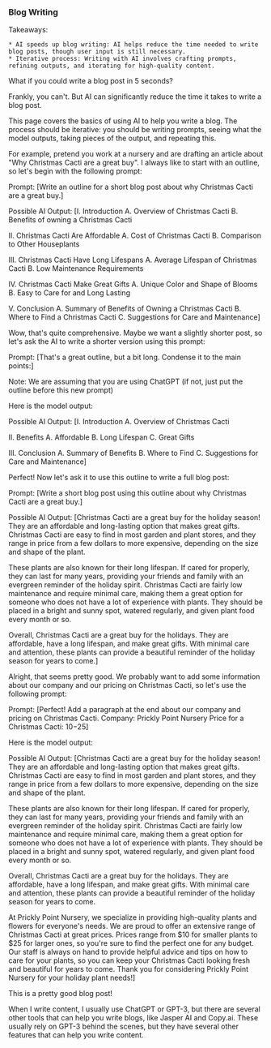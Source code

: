 ### Blog Writing

Takeaways:

    * AI speeds up blog writing: AI helps reduce the time needed to write blog posts, though user input is still necessary.
    * Iterative process: Writing with AI involves crafting prompts, refining outputs, and iterating for high-quality content.

What if you could write a blog post in 5 seconds?

Frankly, you can't. But AI can significantly reduce the time it takes to write a blog post.

This page covers the basics of using AI to help you write a blog. The process should be iterative: you should be writing prompts, seeing what the model outputs, taking pieces of the output, and repeating this.

For example, pretend you work at a nursery and are drafting an article about "Why Christmas Cacti are a great buy". I always like to start with an outline, so let's begin with the following prompt:

Prompt:
[Write an outline for a short blog post about why Christmas Cacti are a great buy.]

Possible AI Output:
[I. Introduction
A. Overview of Christmas Cacti
B. Benefits of owning a Christmas Cacti

II. Christmas Cacti Are Affordable
A. Cost of Christmas Cacti
B. Comparison to Other Houseplants

III. Christmas Cacti Have Long Lifespans
A. Average Lifespan of Christmas Cacti
B. Low Maintenance Requirements

IV. Christmas Cacti Make Great Gifts
A. Unique Color and Shape of Blooms
B. Easy to Care for and Long Lasting

V. Conclusion
A. Summary of Benefits of Owning a Christmas Cacti
B. Where to Find a Christmas Cacti
C. Suggestions for Care and Maintenance]

Wow, that's quite comprehensive. Maybe we want a slightly shorter post, so let's ask the AI to write a shorter version using this prompt:

Prompt:
[That's a great outline, but a bit long. Condense it to the main points:]

Note:
We are assuming that you are using ChatGPT (if not, just put the outline before this new prompt)

Here is the model output:

Possible AI Output:
[I. Introduction
A. Overview of Christmas Cacti

II. Benefits
A. Affordable
B. Long Lifespan
C. Great Gifts

III. Conclusion
A. Summary of Benefits
B. Where to Find
C. Suggestions for Care and Maintenance]

Perfect! Now let's ask it to use this outline to write a full blog post:

Prompt:
[Write a short blog post using this outline about why Christmas Cacti are a great buy.]

Possible AI Output:
[Christmas Cacti are a great buy for the holiday season! They are an affordable and long-lasting option that makes great gifts. Christmas Cacti are easy to find in most garden and plant stores, and they range in price from a few dollars to more expensive, depending on the size and shape of the plant.

These plants are also known for their long lifespan. If cared for properly, they can last for many years, providing your friends and family with an evergreen reminder of the holiday spirit. Christmas Cacti are fairly low maintenance and require minimal care, making them a great option for someone who does not have a lot of experience with plants. They should be placed in a bright and sunny spot, watered regularly, and given plant food every month or so.

Overall, Christmas Cacti are a great buy for the holidays. They are affordable, have a long lifespan, and make great gifts. With minimal care and attention, these plants can provide a beautiful reminder of the holiday season for years to come.]

Alright, that seems pretty good. We probably want to add some information about our company and our pricing on Christmas Cacti, so let's use the following prompt:

Prompt:
[Perfect! Add a paragraph at the end about our company and pricing on Christmas Cacti. Company: Prickly Point Nursery Price for a Christmas Cacti: $10-$25]

Here is the model output:

Possible AI Output:
[Christmas Cacti are a great buy for the holiday season! They are an affordable and long-lasting option that makes great gifts. Christmas Cacti are easy to find in most garden and plant stores, and they range in price from a few dollars to more expensive, depending on the size and shape of the plant.

These plants are also known for their long lifespan. If cared for properly, they can last for many years, providing your friends and family with an evergreen reminder of the holiday spirit. Christmas Cacti are fairly low maintenance and require minimal care, making them a great option for someone who does not have a lot of experience with plants. They should be placed in a bright and sunny spot, watered regularly, and given plant food every month or so.

Overall, Christmas Cacti are a great buy for the holidays. They are affordable, have a long lifespan, and make great gifts. With minimal care and attention, these plants can provide a beautiful reminder of the holiday season for years to come.

At Prickly Point Nursery, we specialize in providing high-quality plants and flowers for everyone's needs. We are proud to offer an extensive range of Christmas Cacti at great prices. Prices range from $10 for smaller plants to $25 for larger ones, so you're sure to find the perfect one for any budget. Our staff is always on hand to provide helpful advice and tips on how to care for your plants, so you can keep your Christmas Cacti looking fresh and beautiful for years to come. Thank you for considering Prickly Point Nursery for your holiday plant needs!]

This is a pretty good blog post!

When I write content, I usually use ChatGPT or GPT-3, but there are several other tools that can help you write blogs, like Jasper AI and Copy.ai. These usually rely on GPT-3 behind the scenes, but they have several other features that can help you write content.